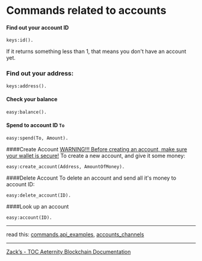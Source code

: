 
Commands related to accounts
=========

#### Find out your account ID
```
keys:id().
```
If it returns something less than 1, that means you don't have an account yet.


### Find out your address:
```
keys:address().
```

#### Check your balance
```
easy:balance().
```

#### Spend to account ID `To`
```
easy:spend(To, Amount).
```

####Create Account
[WARNING!!! Before creating an account, make sure your wallet is secure!](new_account)
To create a new account, and give it some money:
```
easy:create_account(Address, AmountOfMoney).
```

####Delete Account
To delete an account and send all it's money to account ID:
```
easy:delete_account(ID).
```

####Look up an account
```
easy:account(ID).
```

***
read this: [commands](commands),[api_examples](api_examples), [accounts_channels](accounts_channels)
***
[Zack’s - TOC Aeternity Blockchain Documentation](Zack_Docs_TOC)
